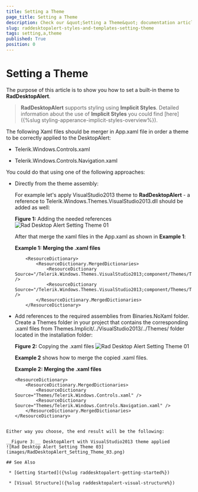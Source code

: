 ```yaml
---
title: Setting a Theme
page_title: Setting a Theme
description: Check our &quot;Setting a Theme&quot; documentation article for the RadDesktopAlert {{ site.framework_name }} control.
slug: raddesktopalert-styles-and-templates-setting-theme
tags: setting,a,theme
published: True
position: 0
---
```


# Setting a Theme

The purpose of this article is to show you how to set a built-in theme to __RadDesktopAlert__.

>__RadDesktopAlert__ supports styling using __Implicit Styles__. Detailed information about the use of __Implicit Styles__ you could find [here]({%slug styling-apperance-implicit-styles-overview%}).

The following Xaml files should be merger in App.xaml file in order a theme to be correctly applied to the DesktopAlert:

* Telerik.Windows.Controls.xaml

* Telerik.Windows.Controls.Navigation.xaml

You could do that using one of the following approaches:

* Directly from the theme assembly: 

	For example let's apply VisualStudio2013 theme to __RadDesktopAlert__ - a reference to Telerik.Windows.Themes.VisualStudio2013.dll should be added as well:
	
	__Figure 1:__ Adding the needed references	
	![Rad Desktop Alert Setting Theme 01](images/RadDesktopAlert_Setting_Theme_01.png)
	
	After that merge the xaml files in the App.xaml as shown in __Example 1__:
	
	__Example 1: Merging the .xaml files__

	```XAML
		<ResourceDictionary>
		    <ResourceDictionary.MergedDictionaries>
		        <ResourceDictionary Source="/Telerik.Windows.Themes.VisualStudio2013;component/Themes/Telerik.Windows.Controls.xaml" />
		        <ResourceDictionary Source="/Telerik.Windows.Themes.VisualStudio2013;component/Themes/Telerik.Windows.Controls.Navigation.xaml" />
		    </ResourceDictionary.MergedDictionaries>
		</ResourceDictionary>
	```
	
* Add references to the required assemblies from Binaries.NoXaml folder. Create a Themes folder in your project that contains the corresponding .xaml files from Themes.Implicit/../VisualStudio2013/../Themes/ folder located in the installation folder:

	__Figure 2:__ Copying the .xaml files
	![Rad Desktop Alert Setting Theme 01](images/RadDesktopAlert_Setting_Theme_02.png)
	
	__Example 2__ shows how to merge the copied .xaml files.            

	__Example 2: Merging the .xaml files__

	```XAML
	<ResourceDictionary>
	    <ResourceDictionary.MergedDictionaries>
	        <ResourceDictionary Source="Themes/Telerik.Windows.Controls.xaml" />
	        <ResourceDictionary Source="Themes/Telerik.Windows.Controls.Navigation.xaml" />
	    </ResourceDictionary.MergedDictionaries>
	</ResourceDictionary>
```
	
Either way you choose, the end result will be the following:

__Figure 3:__ DesktopAlert with VisualStudio2013 theme applied
![Rad Desktop Alert Setting Theme 03](images/RadDesktopAlert_Setting_Theme_03.png)

## See Also

 * [Getting Started]({%slug raddesktopalert-getting-started%})

 * [Visual Structure]({%slug raddesktopalert-visual-structure%})